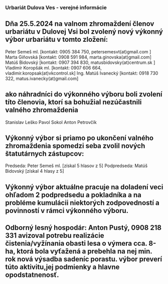 
### Urbariát Dulova Ves - verejné informácie

## Dňa 25.5.2024 na valnom zhromaždení členov urbariátu v Dulovej Vsi bol zvolený nový výkonný výbor urbariátu v tomto zložení:

Peter Semeš ml. [kontakt: 0905 384 750, petersemesvt(at)gmail.com ]
Marta Giňovská [kontakt: 0908 591 984, marta.ginovska(at)gmail.com]
Matúš Bidovský [kontakt: 0907 394 830, matusbidovsky(at)centrum.sk ]
Vladimír Koropšák ml. [kontakt: 0907 606 664, vladimir.koropsak(at)vkcontrol.sk]
Ing. Matúš Ivanecký [kontakt: 0918 730 322, matus.ivanecky(at)gmail.com]

## ako náhradníci do výkonného výboru boli zvolení títo členovia, ktorí sa bohužial nezúčastnili valného zhromaždenia
Stanislav Leško
Pavol Sokol
Anton Petrovčík

## Výkonný výbor si priamo po ukončení valného zhromaždenia spomedzi seba zvolil nových štatutárnych zástupcov:
Predseda: Peter Semeš ml. [získal 5 hlasov z 5]
Podpredseda: Matúš Bidovský [získal 4 hlasy z 5]
## Výkonný výbor aktuálne pracuje na doladení veci ohľadom 2 podpredsedu a pokladníka a na probléme kumulácii niektorých zodpovedností a povinností v rámci výkonného výboru.
## Odborný lesný hospodár: Anton Pustý, 0908 218 331 avizoval potrebu realizácie čistenia/vyžínania obasti lesa o výmera cca. 8-ha, ktorá bola vyťažená a prebehla na nej min. rok nová výsadba sadeníc porastu. výbor preverí túto aktivitu,jej podmienky a hlavne opodstatnenosť.
